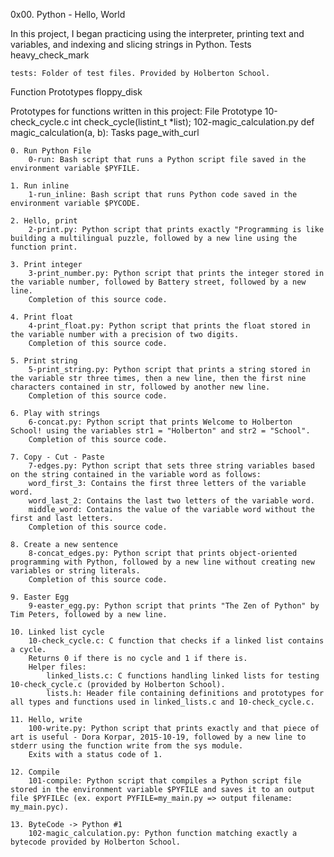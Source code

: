 0x00. Python - Hello, World

In this project, I began practicing using the interpreter, printing text and variables, and indexing and slicing strings in Python.
Tests heavy_check_mark

    tests: Folder of test files. Provided by Holberton School.

Function Prototypes floppy_disk

Prototypes for functions written in this project:
File 	Prototype
10-check_cycle.c 	int check_cycle(listint_t *list);
102-magic_calculation.py 	def magic_calculation(a, b):
Tasks page_with_curl

    0. Run Python File
        0-run: Bash script that runs a Python script file saved in the environment variable $PYFILE.

    1. Run inline
        1-run_inline: Bash script that runs Python code saved in the environment variable $PYCODE.

    2. Hello, print
        2-print.py: Python script that prints exactly "Programming is like building a multilingual puzzle, followed by a new line using the function print.

    3. Print integer
        3-print_number.py: Python script that prints the integer stored in the variable number, followed by Battery street, followed by a new line.
        Completion of this source code.

    4. Print float
        4-print_float.py: Python script that prints the float stored in the variable number with a precision of two digits.
        Completion of this source code.

    5. Print string
        5-print_string.py: Python script that prints a string stored in the variable str three times, then a new line, then the first nine characters contained in str, followed by another new line.
        Completion of this source code.

    6. Play with strings
        6-concat.py: Python script that prints Welcome to Holberton School! using the variables str1 = "Holberton" and str2 = "School".
        Completion of this source code.

    7. Copy - Cut - Paste
        7-edges.py: Python script that sets three string variables based on the string contained in the variable word as follows:
        word_first_3: Contains the first three letters of the variable word.
        word_last_2: Contains the last two letters of the variable word.
        middle_word: Contains the value of the variable word without the first and last letters.
        Completion of this source code.

    8. Create a new sentence
        8-concat_edges.py: Python script that prints object-oriented programming with Python, followed by a new line without creating new variables or string literals.
        Completion of this source code.

    9. Easter Egg
        9-easter_egg.py: Python script that prints "The Zen of Python" by Tim Peters, followed by a new line.

    10. Linked list cycle
        10-check_cycle.c: C function that checks if a linked list contains a cycle.
        Returns 0 if there is no cycle and 1 if there is.
        Helper files:
            linked_lists.c: C functions handling linked lists for testing 10-check_cycle.c (provided by Holberton School).
            lists.h: Header file containing definitions and prototypes for all types and functions used in linked_lists.c and 10-check_cycle.c.

    11. Hello, write
        100-write.py: Python script that prints exactly and that piece of art is useful - Dora Korpar, 2015-10-19, followed by a new line to stderr using the function write from the sys module.
        Exits with a status code of 1.

    12. Compile
        101-compile: Python script that compiles a Python script file stored in the environment variable $PYFILE and saves it to an output file $PYFILEc (ex. export PYFILE=my_main.py => output filename: my_main.pyc).

    13. ByteCode -> Python #1
        102-magic_calculation.py: Python function matching exactly a bytecode provided by Holberton School.
